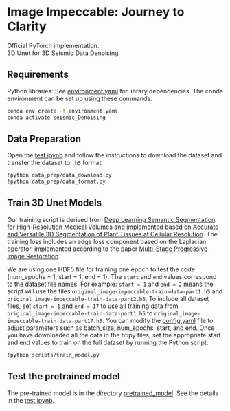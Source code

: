 # Image Impeccable: Journey to Clarity

Official PyTorch implementation.<br>
3D Unet for 3D Seismic Data Denoising<br>

## Requirements

Python libraries: See [environment.yaml](environment.yaml) for library dependencies. The conda environment can be set up using these commands:

```.bash
conda env create -f environment.yaml 
conda activate seismic_Denoising
```

## Data Preparation
Open the [test.ipynb](test.ipynb) and follow the instructions to download the dataset and transfer the dataset to ``.h5`` format.
```.bash
!python data_prep/data_download.py
!python data_prep/data_format.py
```

## Train 3D Unet Models
Our training script is derived from [Deep Learning Semantic Segmentation for High-Resolution Medical Volumes](https://ieeexplore.ieee.org/abstract/document/9425041) and implemented based on [Accurate and Versatile 3D Segmentation of Plant Tissues at Cellular Resolution](https://doi.org/10.7554/eLife.57613). The training loss includes an edge loss component based on the Laplacian operator, implemented according to the paper [Multi-Stage Progressive Image Restoration](https://doi.org/10.48550/arXiv.2102.02808).


We are using one HDF5 file for training one epoch to test the code (num_epochs = 1, start = 1, end = 1).
The `start` and `end` values correspond to the dataset file names. 
For example:
`start = 1` and `end = 2` means the script will use the files `original_image-impeccable-train-data-part1.h5` and `original_image-impeccable-train-data-part2.h5`. To include all dataset files, set `start = 1` and `end = 17` to use all training data from `original_image-impeccable-train-data-part1.h5` to `original_image-impeccable-train-data-part17.h5`.
 You can modify the [config.yaml](scripts/config.yaml) file to adjust parameters such as batch_size, num_epochs, start, and end. Once you have downloaded all the data in the h5py files, set the appropriate start and end values to
train on the full dataset by running the Python script.
```.bash
!python scripts/train_model.py
```

## Test the pretrained model

The pre-trained model is in the directory [pretrained_model](pretrained_model). See the details in the [test.ipynb](test.ipynb).



